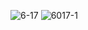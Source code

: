 ![6-17](https://user-images.githubusercontent.com/69049801/128794252-7c3e965c-ce37-4cfb-822b-e16e98474bd2.PNG)
![6017-1](https://user-images.githubusercontent.com/69049801/128794255-c013ffd4-15d8-42a9-bf99-91253a6fb063.PNG)
